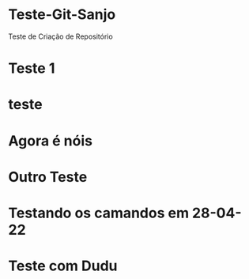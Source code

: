 # Teste-Git-Sanjo
Teste de Criação de Repositório
# Teste 1
# teste
# Agora é nóis
# Outro Teste
# Testando os camandos em 28-04-22
# Teste com Dudu
